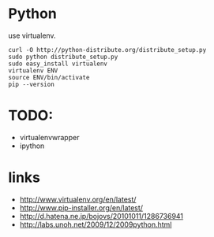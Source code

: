 # Python

use virtualenv.

```
curl -O http://python-distribute.org/distribute_setup.py
sudo python distribute_setup.py 
sudo easy_install virtualenv
virtualenv ENV
source ENV/bin/activate
pip --version
```

# TODO:
- virtualenvwrapper
- ipython

# links
- http://www.virtualenv.org/en/latest/
- http://www.pip-installer.org/en/latest/
- http://d.hatena.ne.jp/bojovs/20101011/1286736941
- http://labs.unoh.net/2009/12/2009python.html

